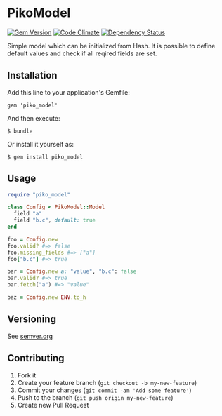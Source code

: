 # PikoModel

[![Gem Version](https://badge.fury.io/rb/piko_model.svg)](http://badge.fury.io/rb/piko_model)
[![Code Climate](https://codeclimate.com/github/skopciewski/piko_model/badges/gpa.svg)](https://codeclimate.com/github/skopciewski/piko_model)
[![Dependency Status](https://gemnasium.com/badges/github.com/skopciewski/piko_model.svg)](https://gemnasium.com/github.com/skopciewski/piko_model)

Simple model which can be initialized from Hash. It is possible to define default values and check if all reqired fields are set.

## Installation

Add this line to your application's Gemfile:

    gem 'piko_model'

And then execute:

    $ bundle

Or install it yourself as:

    $ gem install piko_model

## Usage

```ruby
require "piko_model"

class Config < PikoModel::Model
  field "a"
  field "b.c", default: true
end

foo = Config.new
foo.valid? #=> false
foo.missing_fields #=> ["a"]
foo["b.c"] #=> true

bar = Config.new a: "value", "b.c": false
bar.valid? #=> true
bar.fetch("a") #=> "value"

baz = Config.new ENV.to_h
```

## Versioning

See [semver.org][semver]

## Contributing

1. Fork it
2. Create your feature branch (`git checkout -b my-new-feature`)
3. Commit your changes (`git commit -am 'Add some feature'`)
4. Push to the branch (`git push origin my-new-feature`)
5. Create new Pull Request

[semver]: http://semver.org/
